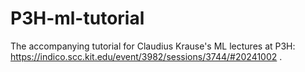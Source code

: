 # P3H-ml-tutorial

The accompanying tutorial for Claudius Krause's ML lectures at P3H: https://indico.scc.kit.edu/event/3982/sessions/3744/#20241002 .
